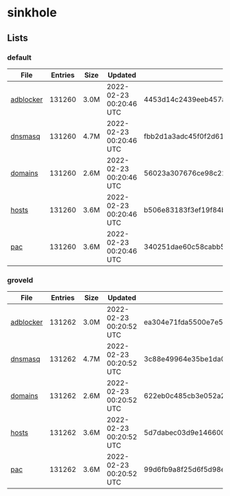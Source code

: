 # sinkhole

## Lists

### default

|File|Entries|Size|Updated|Hash|
|-|-|-|-|-|
|[adblocker](https://raw.githubusercontent.com/groveld/sinkhole/lists/default/adblocker.txt)|131260|3.0M|2022-02-23 00:20:46 UTC|4453d14c2439eeb457ad4f3b7df24e3c583f29a9df4b5f278a082b6652bfe955|
|[dnsmasq](https://raw.githubusercontent.com/groveld/sinkhole/lists/default/dnsmasq.txt)|131260|4.7M|2022-02-23 00:20:46 UTC|fbb2d1a3adc45f0f2d61d23e4cac59434b573fb81fbe409b877a86f3a0ab36c8|
|[domains](https://raw.githubusercontent.com/groveld/sinkhole/lists/default/domains.txt)|131260|2.6M|2022-02-23 00:20:46 UTC|56023a307676ce98c223a0e05f8851053de4cbe1833340ae9e9b5abf050aad75|
|[hosts](https://raw.githubusercontent.com/groveld/sinkhole/lists/default/hosts.txt)|131260|3.6M|2022-02-23 00:20:46 UTC|b506e83183f3ef19f84b3302ec17a6e7766102378a625025ca17c725542af3ff|
|[pac](https://raw.githubusercontent.com/groveld/sinkhole/lists/default/pac.txt)|131260|3.6M|2022-02-23 00:20:46 UTC|340251dae60c58cabb5ae7e51ae469bdc30f0cfdb791df927f7bc5749b42d726|

### groveld

|File|Entries|Size|Updated|Hash|
|-|-|-|-|-|
|[adblocker](https://raw.githubusercontent.com/groveld/sinkhole/lists/groveld/adblocker.txt)|131262|3.0M|2022-02-23 00:20:52 UTC|ea304e71fda5500e7e54a84376eaadbd583021b605ae3e97bc680ed18b1905d3|
|[dnsmasq](https://raw.githubusercontent.com/groveld/sinkhole/lists/groveld/dnsmasq.txt)|131262|4.7M|2022-02-23 00:20:52 UTC|3c88e49964e35be1da062156c37a9cbd7176122dcb62849a7c8c1c9d278dc224|
|[domains](https://raw.githubusercontent.com/groveld/sinkhole/lists/groveld/domains.txt)|131262|2.6M|2022-02-23 00:20:52 UTC|622eb0c485cb3e052a2e5239f8b944bfd8c0714ea65e43617ba09fdf447cbc95|
|[hosts](https://raw.githubusercontent.com/groveld/sinkhole/lists/groveld/hosts.txt)|131262|3.6M|2022-02-23 00:20:52 UTC|5d7dabec03d9e1466001d1b6bdf4e7fd7aef774a49811db111f8d12e34914572|
|[pac](https://raw.githubusercontent.com/groveld/sinkhole/lists/groveld/pac.txt)|131262|3.6M|2022-02-23 00:20:52 UTC|99d6fb9a8f25d6f5d98e578a727f95e73221177a27a0dcee45619a17d40796e8|
